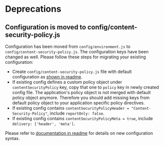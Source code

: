 # Deprecations

## Configuration is moved to config/content-security-policy.js

Configuration has been moved from `config/environment.js` to `config/content-security-policy.js`.
The configuration keys have been changed as well. Please follow these steps for migrating your existing configuration:

* Create `config/content-security-policy.js` file with default configuration as [shown in readme](https://github.com/rwjblue/ember-cli-content-security-policy#configuration).
* If existing config defines a custom policy object under `contentSecurityPolicy` key, copy that one to `policy` key in newly created config file. The application's policy object is not merged with default policy object anymore. Therefore you should add missing keys from default policy object to your application specific policy directives.
* If existing config contains `contentSecurityPolicyHeader = "Content-Security-Policy"`, include `reportOnly: false`.
* If existing config contains `contentSecurityPolicyMeta = true`, include `delivery: ['header', 'meta']`.

Please refer to [documentation in readme](README.md) for details on new configuration syntax.
